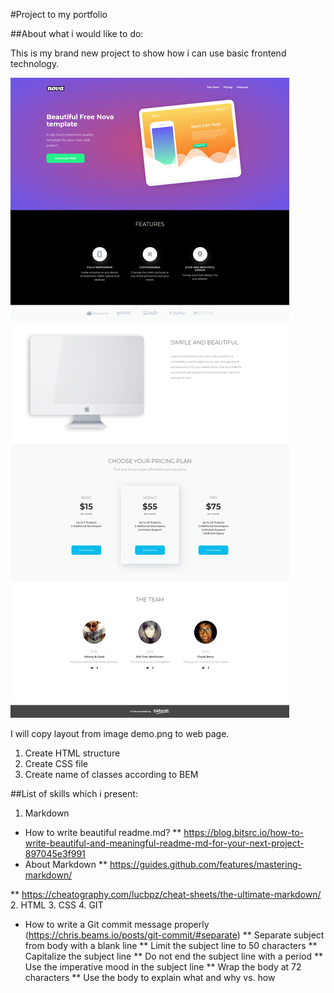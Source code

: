 #Project to my portfolio

##About what i would like to do:



This is my brand new project to show how i can use basic frontend technology.

![Demo](/assets/demo.png)


I will copy layout from image demo.png to web page.
1. Create HTML structure
2. Create CSS file
3. Create name of classes according to BEM

##List of skills which i present:

1. Markdown
* How to write beautiful readme.md?
** https://blog.bitsrc.io/how-to-write-beautiful-and-meaningful-readme-md-for-your-next-project-897045e3f991  
* About Markdown
** https://guides.github.com/features/mastering-markdown/

** https://cheatography.com/lucbpz/cheat-sheets/the-ultimate-markdown/
2. HTML
3. CSS
4. GIT 
* How to write a Git commit message properly (https://chris.beams.io/posts/git-commit/#separate)
** Separate subject from body with a blank line
** Limit the subject line to 50 characters
** Capitalize the subject line
** Do not end the subject line with a period
** Use the imperative mood in the subject line
** Wrap the body at 72 characters
** Use the body to explain what and why vs. how


